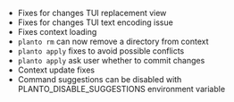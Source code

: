 - Fixes for changes TUI replacement view
- Fixes for changes TUI text encoding issue
- Fixes context loading
- `planto rm` can now remove a directory from context
- `planto apply` fixes to avoid possible conflicts
- `planto apply` ask user whether to commit changes
- Context update fixes
- Command suggestions can be disabled with PLANTO_DISABLE_SUGGESTIONS environment variable